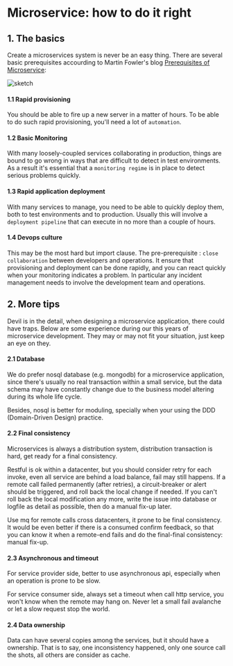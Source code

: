 # Microservice: how to do it right

## 1. The basics

Create a microservices system is never be an easy thing. There are several basic prerequisites accourding to Martin Fowler's blog [Prerequisites of Microservice](https://www.martinfowler.com/bliki/MicroservicePrerequisites.html):

![sketch](https://www.martinfowler.com/bliki/images/microservicePrerequisites/sketch.png)

#### 1.1 Rapid provisioning
You should be able to fire up a new server in a matter of hours. To be able to do such rapid provisioning, you'll need a lot of `automation`.

#### 1.2 Basic Monitoring
With many loosely-coupled services collaborating in production, things are bound to go wrong in ways that are difficult to detect in test environments. As a result it's essential that a `monitoring regime` is in place to detect serious problems quickly.

#### 1.3 Rapid application deployment
With many services to manage, you need to be able to quickly deploy them, both to test environments and to production. Usually this will involve a `deployment pipeline` that can execute in no more than a couple of hours.

#### 1.4 Devops culture
This may be the most hard but import clause. The pre-prerequisite
: `close collaboration` between developers and operations. It ensure that provisioning and deployment can be done rapidly, and you can react quickly when your monitoring indicates a problem. In particular any incident management needs to involve the development team and operations.


## 2. More tips

Devil is in the detail, when designing a microservice application, there could have traps. Below are some experience during our this years of microservice development. They may or may not fit your situation, just keep an eye on they.

#### 2.1 Database

We do prefer nosql database (e.g. mongodb) for a microservice application, since there's usually no real transaction within a small service, but the data schema may have constantly change due to the business model altering during its whole life cycle.

Besides, nosql is better for moduling, specially when your using the DDD (Domain-Driven Design) practice.

#### 2.2 Final consistency

Microservices is always a distribution system, distribution transaction is hard, get ready for a final consistency.

Restful is ok within a datacenter, but you should consider retry for each invoke, even all service are behind a load balance, fail may still happens. If a remote call failed permanently (after retries), a circuit-breaker or alert should be triggered, and roll back the local change if needed. If you can't roll back the local modification any more, write the issue into database or logfile as detail as possible, then do a manual fix-up later.

Use mq for remote calls cross datacenters, it prone to be final consistency. It would be even better if there is a consumed confirm feedback, so that you can know it when a remote-end fails and do the final-final consistency: manual fix-up.

#### 2.3 Asynchronous and timeout

For service provider side, better to use asynchronous api, especially when an operation is prone to be slow.

For service consumer side, always set a timeout when call http service, you won't know when the remote may hang on. Never let a small fail avalanche or let a slow request stop the world.

#### 2.4 Data ownership

Data can have several copies among the services, but it should have a ownership. That is to say, one inconsistency happened, only one source call the shots, all others are consider as cache.


